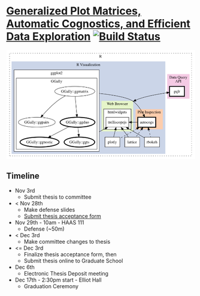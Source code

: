 
# [Generalized Plot Matrices, Automatic Cognostics, and Efficient Data Exploration](http://thesis.schloerke.com) [![Build Status](https://travis-ci.org/schloerke/thesis-schloerke.svg?branch=master)](https://travis-ci.org/schloerke/thesis-schloerke)

![Thesis Structure](./dot/intro_hierarchy.png)


## Timeline

* Nov 3rd
  * Submit thesis to committee
* < Nov 28th
  * Make defense slides
  * [Submit thesis acceptance form](http://www.purdue.edu/gradschool/documents/thesis/Student-Instructions-Thesis-Acceptance-Form.pdf)
* Nov 29th - 10am - HAAS 111
  * Defense (~50m)
* < Dec 3rd
  * Make committee changes to thesis
* <= Dec 3rd
  * Finalize thesis acceptance form, then
  * Submit thesis online to Graduate School
* Dec 6th
  * Electronic Thesis Deposit meeting
* Dec 17th - 2:30pm start - Elliot Hall
  * Graduation Ceremony
